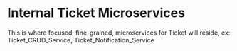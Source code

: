 # Internal Ticket Microservices
This is where focused, fine-grained, microservices for Ticket will reside, ex: Ticket_CRUD_Service, Ticket_Notification_Service
